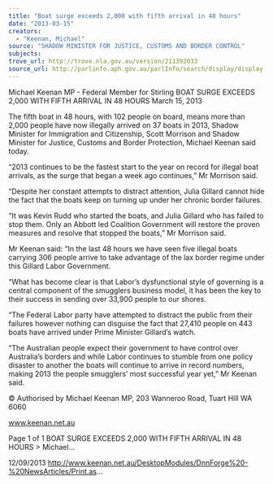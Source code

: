 ```yaml
---
title: "Boat surge exceeds 2,000 with fifth arrival in 48 hours"
date: "2013-03-15"
creators:
  - "Keenan, Michael"
source: "SHADOW MINISTER FOR JUSTICE, CUSTOMS AND BORDER CONTROL"
subjects:
trove_url: http://trove.nla.gov.au/version/211392033
source_url: http://parlinfo.aph.gov.au/parlInfo/search/display/display.w3p;query=Id%3A%22media/pressrel/2721554%22
---
```


 Michael Keenan MP - Federal Member for  Stirling BOAT SURGE EXCEEDS 2,000 WITH FIFTH  ARRIVAL IN 48 HOURS March 15, 2013

 The fifth boat in 48 hours, with 102 people on board, means more than 2,000 people have now illegally arrived on 37  boats in 2013, Shadow Minister for Immigration and Citizenship, Scott Morrison and Shadow Minister for Justice, Customs  and Border Protection, Michael Keenan said today.

 “2013 continues to be the fastest start to the year on record for illegal boat arrivals, as the surge that began a week ago  continues,” Mr Morrison said.

 “Despite her constant attempts to distract attention, Julia Gillard cannot hide the fact that the boats keep on turning up  under her chronic border failures.

 “It was Kevin Rudd who started the boats, and Julia Gillard who has failed to stop them. Only an Abbott led Coalition  Government will restore the proven measures and resolve that stopped the boats,” Mr Morrison said.

 Mr Keenan said: “In the last 48 hours we have seen five illegal boats carrying 306 people arrive to take advantage of the  lax border regime under this Gillard Labor Government.

 “What has become clear is that Labor’s dysfunctional style of governing is a central component of the smugglers business  model, it has been the key to their success in sending over 33,900 people to our shores.

 “The Federal Labor party have attempted to distract the public from their failures however nothing can disguise the fact  that 27,410 people on 443 boats have arrived under Prime Minister Gillard’s watch.

 “The Australian people expect their government to have control over Australia’s borders and while Labor continues to  stumble from one policy disaster to another the boats will continue to arrive in record numbers, making 2013 the people  smugglers’ most successful year yet,” Mr Keenan said.

 © Authorised by Michael Keenan MP, 203 Wanneroo Road, Tuart Hill WA 6060

 www.keenan.net.au

 Page 1 of 1 BOAT SURGE EXCEEDS 2,000 WITH FIFTH ARRIVAL IN 48 HOURS > Michael...

 12/09/2013 http://www.keenan.net.au/DesktopModules/DnnForge%20-%20NewsArticles/Print.as...


